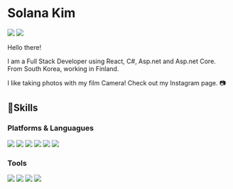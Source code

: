 # Solana Kim

<!-- About me -->
<p>
<a href="https://www.linkedin.com/in/Solanakim/" target="_blank"><img src="https://img.shields.io/badge/Linkedin-0A66C2?style=flat-square&logo=Linkedin&logoColor=white"/></a>
<a href="https://www.instagram.com/myanalogstory_/" target="_blank"><img src="https://img.shields.io/badge/Instagram-E4405F?style=flat-square&logo=Instagram&logoColor=white"/></a>
</P>

<p>
Hello there! 

I am a Full Stack Developer using React, C#, Asp.net and Asp.net Core.  
From South Korea, working in Finland.  
  
I like taking photos with my film Camera! Check out my Instagram page. 📷
</p>

## 💪Skills

### Platforms & Languagues 

<p>
<img src="https://img.shields.io/badge/C Sharp-239120?style=flat-square&logo=C Sharp&logoColor=white"/>
<img src="https://img.shields.io/badge/JavaScript-F7DF1E?style=flat-square&logo=Javascript&logoColor=white"/>
<img src="https://img.shields.io/badge/Blazor-512BD4?style=flat-square&logo=Blazor&logoColor=white"/>
<img src="https://img.shields.io/badge/MSSQL-CC2927?style=flat-square&logo=Microsoft SQL Server&logoColor=white"/>
<img src="https://img.shields.io/badge/React-61DAFB?style=flat-square&logo=React&logoColor=black"/>
<img src="https://img.shields.io/badge/Node.js-339933?style=flat-square&logo=Node.js&logoColor=white"/

</p>

### Tools

<p>
<img src="https://img.shields.io/badge/Azure DevOps-0078D7?style=flat-square&logo=Azure DevOps&logoColor=white"/>
<img src="https://img.shields.io/badge/Visual Studio-5C2D91?style=flat-square&logo=Visual Studio&logoColor=white"/>
<img src="https://img.shields.io/badge/Visual Studio Code-007ACC?style=flat-square&logo=Visual Studio Code&logoColor=white"/>
<img src="https://img.shields.io/badge/Git-F05032?style=flat-square&logo=Git&logoColor=white"/>
</p>

